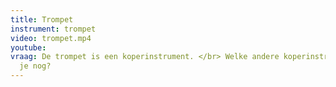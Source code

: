 ```yaml
---
title: Trompet
instrument: trompet
video: trompet.mp4
youtube: 
vraag: De trompet is een koperinstrument. </br> Welke andere koperinstrumenten ken
  je nog?
---
```


